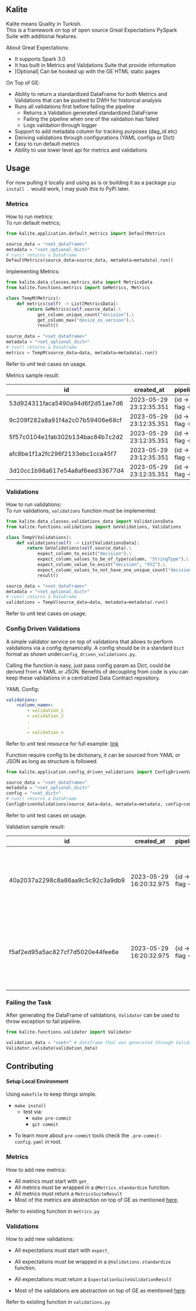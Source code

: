 ## Kalite
Kalite means Quality in Turkish. </br>
This is a framework on top of open source Great Expectations PySpark Suite with additional features.

About Great Expectations:
- It supports Spark 3.0
- It has built in Metrics and Validations Suite that provide information
- [Optional] Can be hooked up with the GE HTML static pages

On Top of GE:
- Ability to return a standardized DataFrame for both Metrics and Validations that can be pushed to DWH for historical analysis
- Runs all validations first before failing the pipeline
    - Returns a Validation generated standardized DataFrame
    - Failing the pipeline when one of the validation has failed
    - Logs validation through logger
- Support to add metadata column for tracking purposes (dag_id etc)
- Deriving validations through configurations (YAML configs or Dict)
- Easy to run default metrics
- Ability to use lower level api for metrics and validations

## Usage
For now pulling it locally and using as is or building it as a package `pip install .` would work, I may push this to PyPi later.

### Metrics
How to run metrics: </br>
To run default metrics;
```python
from kalite.application.default_metrics import DefaultMetrics

source_data = "<set_dataframe>"
metadata = "<set_optional_dict>"
# run() returns a DataFrame  
DefaultMetrics(source_data=source_data, metadata=metadata).run()
```

Implementing Metrics:
```python
from kalite.data_classes.metrics_data import MetricsData
from kalite.functions.metrics import GeMetrics, Metrics

class TempM(Metrics):
    def metrics(self) -> List[MetricsData]:
        return GeMetrics(self.source_data).\
            get_column_unique_count("decision").\
            get_column_max("device_os_version").\
            result()
    
source_data = "<set_dataframe>"
metadata = "<set_optional_dict>"
# run() returns a DataFrame
metrics = TempM(source_data=data, metadata=metadata).run()
```
Refer to unit test cases on usage.

Metrics sample result: 

|id                              |created_at             |pipeline_args            |dag_id|dag_run_id|dag_task_id|metrics                |results|column_name      |column_value|
|--------------------------------|-----------------------|-------------------------|------|----------|-----------|-----------------------|-------|-----------------|------------|
|53d924311faca5490a94d6f2d51ae7d6|2023-05-29 23:12:35.351|{id -> 123, flag -> True}|mydag |123456    |mytask     |get_column_unique_count|0.0    |event_date       |null        |
|9c209f282a8a91f4a2c07b59406e68cf|2023-05-29 23:12:35.351|{id -> 123, flag -> True}|mydag |123456    |mytask     |get_column_value_count |10.0   |source           |unknown     |
|5f57c0104e1fab302b134bac84b7c2d2|2023-05-29 23:12:35.351|{id -> 123, flag -> True}|mydag |123456    |mytask     |get_column_median      |10.0   |device_os_version|null        |
|afc8be1f1a2fc296f2133ebc1cca45f7|2023-05-29 23:12:35.351|{id -> 123, flag -> True}|mydag |123456    |mytask     |get_rate               |0.9    |device_os_name   |Android     |
|3d10cc1b98a617e54a8af6eed33677d4|2023-05-29 23:12:35.351|{id -> 123, flag -> True}|mydag |123456    |mytask     |get_column_unique_count|0.0    |type             |null        |


### Validations
How to run validations: </br>
To run validations, `validations` function must be implemented.
```python
from kalite.data_classes.validations_data import ValidationsData
from kalite.functions.validations import GeValidations, Validations

class TempV(Validations):
    def validations(self) -> List[ValidationsData]:
        return GeValidations(self.source_data).\
            expect_column_to_exist("decision").\
            expect_column_values_to_be_of_type(column, "StringType").\
            expect_column_value_to_exist("decision", "XYZ").\
            expect_column_values_to_not_have_one_unique_count("decision").\
            result()

source_data = "<set_dataframe>"
metadata = "<set_optional_dict>"
# run() returns a DataFrame
validations = TempV(source_data=data, metadata=metadata).run()
```
Refer to unit test cases on usage.

### Config Driven Validations
A simple validator service on top of validations that allows to perform validations via a config dynamically.
A config should be in a standard `Dict` format as shown under`config_driven_validations.py`.

Calling the function is easy, just pass config param as Dict, could be derived from a YAML or JSON. Benefits of decoupling from code is you can keep these validations in a centralized Data Contract repository.

YAML Config:
```yaml
validations:
    <column_name>:
        - validation_1
        - validation_2
        .
        .
        - validation_n
```
Refer to unit test resource for full example: [link](https://github.com/MJFND/Data-Kalite/blob/main/tests/resources/config.yaml)

Function require config to be dictionary, it can be sourced from YAML or JSON as long as structure is followed.
```python
from kalite.application.config_driven_validations import ConfigDrivenValidations

source_data = "<set_dataframe>"
metadata = "<set_optional_dict>"
config = "<set_dict>"
# run() returns a DataFrame
ConfigDrivenValidations(source_data=data, metadata=metadata, config=config).run()
```
Refer to unit test cases on usage.

Validation sample result: 

|id                              |created_at             |pipeline_args                                                 |dag_id|dag_run_id|dag_task_id|validations                        |results|column_name  |ge_metadata                                                                                                                                                                                                                                                                                                                                                                                                                                                                                                                                                   |
|--------------------------------|-----------------------|--------------------------------------------------------------|------|----------|-----------|-----------------------------------|-------|-------------|--------------------------------------------------------------------------------------------------------------------------------------------------------------------------------------------------------------------------------------------------------------------------------------------------------------------------------------------------------------------------------------------------------------------------------------------------------------------------------------------------------------------------------------------------------------|
|40a2037a2298c8a86aa9c5c92c3a9db9|2023-05-29 16:20:32.975|{id -> 123, flag -> True}|mydag |123456    |mytask     |expect_column_to_exist             |PASS   |decision     |{"meta": {}, "result": {}, "success": true, "expectation_config": {"meta": {}, "kwargs": {"column": "decision", "result_format": "BASIC"}, "expectation_type": "expect_column_to_exist"}, "exception_info": {"raised_exception": false, "exception_traceback": null, "exception_message": null}}                                                                                                                                                                                                                                                              |
|f5af2ed95a5ac827cf7d5020e44fee6e|2023-05-29 16:20:32.975|{id -> 123, flag -> True}|mydag |123456    |mytask     |expect_column_values_to_be_of_type |PASS   |decision     |{"meta": {}, "result": {"observed_value": "StringType"}, "success": true, "expectation_config": {"meta": {}, "kwargs": {"column": "decision", "type_": "StringType", "result_format": "BASIC"}, "expectation_type": "expect_column_values_to_be_of_type"}, "exception_info": {"raised_exception": false, "exception_traceback": null, "exception_message": null}} 

### Failing the Task
After generating the DataFrame of validations, `Validator` can be used to throw exception to fail pipeline.
```python
from kalite.functions.validator import Validator

validation_data = "<set>" # dataframe that was generated through Validations
Validator.validate(validation_data)
```

## Contributing
#### Setup Local Environment
Using `makefile` to keep things simple.

- `make install`
    - test via:
        - `make pre-commit`
        - `git commit`

* To learn more about `pre-commit` tools check the `.pre-commit-config.yaml` in root.

### Metrics
How to add new metrics:
- All metrics must start with `get_`
- All metrics must be wrapped in a `@Metrics.standardize` function.
- All metrics must return a `MetricsSuiteResult`
- Most of the metrics are abstraction on top of GE as mentioned [here](https://github.com/great-expectations/great_expectations/blob/develop/great_expectations/dataset/sparkdf_dataset.py#L632).

Refer to existing function in `metrics.py`

### Validations
How to add new validations:
- All expectations must start with `expect_`
- All expectations must be wrapped in a `@Validations.standardize` function.
- All expectations must return a `ExpectationSuiteValidationResult`

- Most of the validations are abstraction on top of GE as mentioned [here](https://github.com/great-expectations/great_expectations/blob/develop/great_expectations/dataset/sparkdf_dataset.py#L844).

Refer to existing function in `validations.py`
